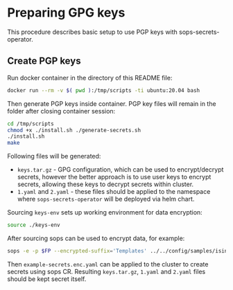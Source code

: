# Preparing GPG keys

This procedure describes basic setup to use PGP keys with sops-secrets-operator.

## Create PGP keys

Run docker container in the directory of this README file:

```bash
docker run --rm -v $( pwd ):/tmp/scripts -ti ubuntu:20.04 bash
```

Then generate PGP keys inside container. PGP key files will remain in the folder
after closing container session:

```bash
cd /tmp/scripts
chmod +x ./install.sh ./generate-secrets.sh
./install.sh
make
```

Following files will be generated:

- `keys.tar.gz` - GPG configuration, which can be used to encrypt/decrypt
  secrets, however the better approach is to use user keys to encrypt secrets,
  allowing these keys to decrypt secrets within cluster.
- `1.yaml` and `2.yaml` - these files should be applied to the namespace where
  `sops-secrets-operator` will be deployed via helm chart.

Sourcing `keys-env` sets up working environment for data encryption:

```bash
source ./keys-env
```

After sourcing sops can be used to encrypt data, for example:

```bash
sops -e -p $FP --encrypted-suffix='Templates' ../../config/samples/isindir_v1alpha3_sopssecret.yaml > example-secrets.enc.yaml
```

Then `example-secrets.enc.yaml` can be applied to the cluster to create secrets using
sops CR. Resulting `keys.tar.gz`, `1.yaml` and `2.yaml` files should be kept secret
itself.
